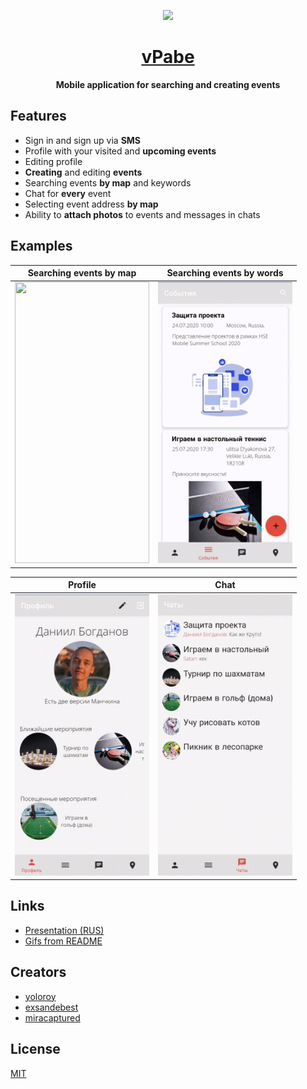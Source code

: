 <p align="center">
    <a href="https://raw.githubusercontent.com/yoloroy/vpabe/master/app/src/main/res/mipmap-xxhdpi/ic_launcher.png">
        <img src="https://raw.githubusercontent.com/yoloroy/vpabe/master/app/src/main/res/mipmap-xxhdpi/ic_launcher.png"/>
    </a>
</p>
<h1 align="center"><a href="https://vk.cc/axqSOv">vPabe</a></h1>
<p align="center"><b>Mobile application for searching and creating events</b></p>

## Features
* Sign in and sign up via **SMS**
* Profile with your visited and **upcoming events**
* Editing profile
* **Creating** and editing **events**
* Searching events **by map** and keywords
* Chat for **every** event
* Selecting event address **by map**
* Ability to **attach photos** to events and messages in chats

## Examples
Searching events by map | Searching events by words
------------------------|---------------------------
<img src="https://github.com/exsandebest/VPabe/blob/master/readme/searching_by_map.gif" height="450" width="215px"/> | <img src="https://github.com/exsandebest/VPabe/blob/master/readme/searching_by_word.gif" height="450" width="215px"/>

Profile | Chat
--------|-------
<img src="https://github.com/exsandebest/VPabe/blob/master/readme/editing_profile.gif" height="450" width="215px"/> | <img src="https://github.com/exsandebest/VPabe/blob/master/readme/chat.gif" height="450" width="215px"/>
    
## Links
+ [Presentation (RUS)](https://vk.cc/axqSOv)
+ [Gifs from README](https://github.com/exsandebest/VPabe/tree/master/readme)

## Creators
* [yoloroy](https://github.com/yoloroy)
* [exsandebest](https://github.com/exsandebest)
* [miracaptured](https://github.com/miracaptured)

## License
[MIT](https://github.com/yoloroy/VPabe/blob/master/LICENSE)
